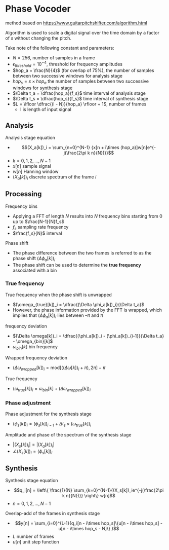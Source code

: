 # Phase Vocoder

method based on https://www.guitarpitchshifter.com/algorithm.html

Algorithm is used to scale a digital signal over the time domain by a factor of $s$ without changing the pitch.

Take note of the following constant and parameters:

- $N = 256$, number of samples in a frame
- $\epsilon_{threshold} = 10^{-4}$, threshold for frequency amplitudes
- $hop_a = \frac{N}{4}$ (for overlap of $75\%$), the number of samples between two successive windows for analysis stage
- $hop_s = s\times hop_a$ the number of samples between two successive windows for synthesis stage
- $\Delta t_a = \dfrac{hop_a}{f_s}$ time interval of analysis stage
- $\Delta t_s = \dfrac{hop_s}{f_s}$ time interval of synthesis stage
- $L = \lfloor \dfrac{(l - N)}{hop_a} \rfloor + 1$, number of frames
    - l is length of input signal


## Analysis

Analysis stage equation

- $$(X_a[k])_i = \sum_{n=0}^{N-1} {x[n + i\times (hop_a)]w[n]e^{-j(\frac{2\pi k n}{N})}}$$
- $k = 0,1,2,...,N-1$
- $x[n]$ sample signal
- $w[n]$ Hanning window
- $(X_a[k])_i$ discrete spectrum of the frame $i$

## Processing

Frequency bins 

- Applying a FFT of length $N$ results into $N$ frequency bins starting from $0$ up to $\frac{N-1}{N}f_s$
- $f_s$ sampling rate frequency
- $\frac{f_s}{N}$ interval 

Phase shift

- The phase difference between the two frames is referred to as the phase shift $(\Delta \phi_a[k])_i$
- The phase shift can be used to determine the __true frequency__ associated with a bin


### True frequency

True frequency when the phase shift is unwrapped

- $(\omega_{true}[k])_i = \dfrac{(\Delta \phi_a[k])_i}{\Delta t_a}$
- However, the phase information provided by the FFT is wrapped, which implies that $(\Delta \phi_a[k])_i$ lies between $–\pi$ and $\pi$

frequency deviation

- $(\Delta \omega[k])_i = \dfrac{(\phi_a[k])_i - (\phi_a[k])_{i-1}}{\Delta t_a} - \omega_{bin}[k]$ 
- $\omega_{bin}[k]$ bin frequency


Wrapped frequency deviation

- $(\Delta \omega_{wrapped}[k])_i = \text{mod}[((\Delta \omega[k])_i + \pi), 2\pi] - \pi$ 

True frequency

- $(\omega_{true}[k])_i = \omega_{bin}[k] + (\Delta \omega_{wrapped}[k])_i$

### Phase adjustment

Phase adjustment for the synthesis stage

- $(\phi_s[k])_i = (\phi_s[k])_{i-1} +\Delta t_s \times (\omega_{true}[k])_i$ 

Amplitude and phase of the spectrum of the synthesis stage

- $\vert (X_s[k])_i \vert = \vert (X_a[k])_i \vert$
- $\angle (X_s[k])_i = (\phi_s[k])_i$

## Synthesis

Synthesis stage equation

- $$q_i[n] = \left\{ \frac{1}{N} \sum_{k=0}^{N-1}{(X_s[k])_ie^{-j(\frac{2\pi k n}{N})}} \right\} w[n]$$
- $n = 0,1,2,...,N-1$

Overlap-add of the frames in synthesis stage

- $$y[n] = \sum_{i=0}^{L-1}{q_i[n - i\times hop_s]\{u[n - i\times hop_s] - u[n - i\times hop_s - N]\} }$$
- $L$ number of frames
- $u[n]$ unit step function